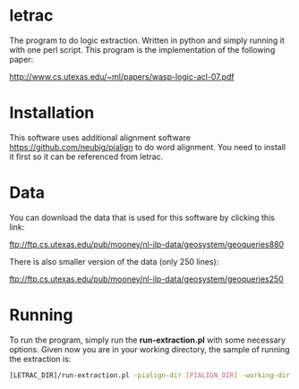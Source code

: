 letrac
======

The program to do logic extraction. Written in python and simply running it with one perl script. 
This program is the implementation of the following paper:

http://www.cs.utexas.edu/~ml/papers/wasp-logic-acl-07.pdf

Installation
=====
This software uses additional alignment software https://github.com/neubig/pialign to do word alignment. 
You need to install it first so it can be referenced from letrac.

Data
=====
You can download the data that is used for this software by clicking this link: 

ftp://ftp.cs.utexas.edu/pub/mooney/nl-ilp-data/geosystem/geoqueries880

There is also smaller version of the data (only 250 lines):

ftp://ftp.cs.utexas.edu/pub/mooney/nl-ilp-data/geosystem/geoqueries250

Running
=====
To run the program, simply run the **run-extraction.pl** with some necessary options. 
Given now you are in your working directory, the sample of running the extraction is:

```bash
[LETRAC_DIR]/run-extraction.pl -pialign-dir [PIALIGN_DIR] -working-dir [OUTPUT_FOLDER] -input [GEOQUERY_INPUT] -letrac-dir [LETRAC_DIR]
```
